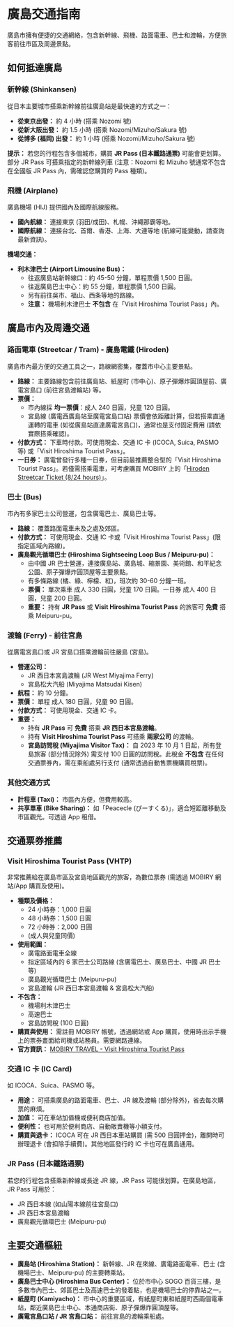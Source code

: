 # 廣島交通指南

廣島市擁有便捷的交通網絡，包含新幹線、飛機、路面電車、巴士和渡輪，方便旅客前往市區及周邊景點。

## 如何抵達廣島

### 新幹線 (Shinkansen)

從日本主要城市搭乘新幹線前往廣島站是最快速的方式之一：

- **從東京出發：** 約 4 小時 (搭乘 Nozomi 號)
- **從新大阪出發：** 約 1.5 小時 (搭乘 Nozomi/Mizuho/Sakura 號)
- **從博多 (福岡) 出發：** 約 1 小時 (搭乘 Nozomi/Mizuho/Sakura 號)

**提示：** 若您的行程包含多個城市，購買 **JR Pass (日本鐵路通票)** 可能會更划算。部分 JR Pass 可搭乘指定的新幹線列車 (注意：Nozomi 和 Mizuho 號通常不包含在全國版 JR Pass 內，需確認您購買的 Pass 種類)。

### 飛機 (Airplane)

廣島機場 (HIJ) 提供國內及國際航線服務。

- **國內航線：** 連接東京 (羽田/成田)、札幌、沖繩那霸等地。
- **國際航線：** 連接台北、首爾、香港、上海、大連等地 (航線可能變動，請查詢最新資訊)。

**機場交通：**

- **利木津巴士 (Airport Limousine Bus)：**
  - 往返廣島站新幹線口：約 45-50 分鐘，單程票價 1,500 日圓。
  - 往返廣島巴士中心：約 55 分鐘，單程票價 1,500 日圓。
  - 另有前往吳市、福山、西条等地的路線。
  - **注意：** 機場利木津巴士 **不包含** 在「Visit Hiroshima Tourist Pass」內。

## 廣島市內及周邊交通

### 路面電車 (Streetcar / Tram) - 廣島電鐵 (Hiroden)

廣島市內最方便的交通工具之一，路線網密集，覆蓋市中心主要景點。

- **路線：** 主要路線包含前往廣島站、紙屋町 (市中心)、原子彈爆炸圓頂屋前、廣電宮島口 (前往宮島渡輪站) 等。
- **票價：**
  - 市內線採 **均一票價**：成人 240 日圓，兒童 120 日圓。
  - 宮島線 (廣電西廣島站至廣電宮島口站) 票價會依距離計算，但若搭乘直通運轉的電車 (如從廣島站直達廣電宮島口)，通常也是支付固定費用 (請依實際搭乘確認)。
- **付款方式：** 下車時付款。可使用現金、交通 IC 卡 (ICOCA, Suica, PASMO 等) 或「Visit Hiroshima Tourist Pass」。
- **一日券：** 廣電曾發行多種一日券，但目前最推薦整合型的「Visit Hiroshima Tourist Pass」。若僅需搭乘電車，可考慮購買 MOBIRY 上的「[Hiroden Streetcar Ticket (8/24 hours)](https://www.mobirytravel.jp/en/ticket/3f4008_6ds0/)」。

### 巴士 (Bus)

市內有多家巴士公司營運，包含廣電巴士、廣島巴士等。

- **路線：** 覆蓋路面電車未及之處及郊區。
- **付款方式：** 可使用現金、交通 IC 卡或「Visit Hiroshima Tourist Pass」(限指定區域內路線)。
- **廣島觀光循環巴士 (Hiroshima Sightseeing Loop Bus / Meipuru-pu)：**
  - 由中國 JR 巴士營運，連接廣島站、廣島城、縮景園、美術館、和平紀念公園、原子彈爆炸圓頂屋等主要景點。
  - 有多條路線 (橘、綠、檸檬、紅)，班次約 30-60 分鐘一班。
  - **票價：** 單次乘車 成人 330 日圓，兒童 170 日圓。一日券 成人 400 日圓，兒童 200 日圓。
  - **重要：** 持有 **JR Pass** 或 **Visit Hiroshima Tourist Pass** 的旅客可 **免費** 搭乘 Meipuru-pu。

### 渡輪 (Ferry) - 前往宮島

從廣電宮島口或 JR 宮島口搭乘渡輪前往嚴島 (宮島)。

- **營運公司：**
  - JR 西日本宮島渡輪 (JR West Miyajima Ferry)
  - 宮島松大汽船 (Miyajima Matsudai Kisen)
- **航程：** 約 10 分鐘。
- **票價：** 單程 成人 180 日圓，兒童 90 日圓。
- **付款方式：** 可使用現金、交通 IC 卡。
- **重要：**
  - 持有 **JR Pass** 可 **免費** 搭乘 **JR 西日本宮島渡輪**。
  - 持有 **Visit Hiroshima Tourist Pass** 可搭乘 **兩家公司** 的渡輪。
  - **宮島訪問稅 (Miyajima Visitor Tax)：** 自 2023 年 10 月 1 日起，所有登島旅客 (部分情況除外) 需支付 100 日圓的訪問稅。此稅金 **不包含** 在任何交通票券內，需在乘船處另行支付 (通常透過自動售票機購買稅票)。

### 其他交通方式

- **計程車 (Taxi)：** 市區內方便，但費用較高。
- **共享單車 (Bike Sharing)：** 如「Peacecle (ぴーすくる)」，適合短距離移動及市區觀光。可透過 App 租借。

## 交通票券推薦

### Visit Hiroshima Tourist Pass (VHTP)

非常推薦給在廣島市區及宮島地區觀光的旅客，為數位票券 (需透過 MOBIRY 網站/App 購買及使用)。

- **種類及價格：**
  - 24 小時券：1,000 日圓
  - 48 小時券：1,500 日圓
  - 72 小時券：2,000 日圓
  - (成人與兒童同價)
- **使用範圍：**
  - 廣電路面電車全線
  - 指定區域內的 6 家巴士公司路線 (含廣電巴士、廣島巴士、中國 JR 巴士等)
  - 廣島觀光循環巴士 (Meipuru-pu)
  - 宮島渡輪 (JR 西日本宮島渡輪 & 宮島松大汽船)
- **不包含：**
  - 機場利木津巴士
  - 高速巴士
  - 宮島訪問稅 (100 日圓)
- **購買與使用：** 需註冊 MOBIRY 帳號，透過網站或 App 購買，使用時出示手機上的票券畫面給司機或站務員。需要網路連線。
- **官方資訊：** [MOBIRY TRAVEL - Visit Hiroshima Tourist Pass](https://www.mobirytravel.jp/en/ticket/1vf0m4hys4/)

### 交通 IC 卡 (IC Card)

如 ICOCA、Suica、PASMO 等。

- **用途：** 可搭乘廣島的路面電車、巴士、JR 線及渡輪 (部分除外)，省去每次購票的麻煩。
- **加值：** 可在車站加值機或便利商店加值。
- **便利性：** 也可用於便利商店、自動販賣機等小額支付。
- **購買與退卡：** ICOCA 可在 JR 西日本車站購買 (需 500 日圓押金)，離開時可辦理退卡 (會扣除手續費)。其他地區發行的 IC 卡也可在廣島通用。

### JR Pass (日本鐵路通票)

若您的行程包含搭乘新幹線或長途 JR 線，JR Pass 可能很划算。在廣島地區，JR Pass 可用於：

- JR 西日本線 (如山陽本線前往宮島口)
- JR 西日本宮島渡輪
- 廣島觀光循環巴士 (Meipuru-pu)

## 主要交通樞紐

- **廣島站 (Hiroshima Station)：** 新幹線、JR 在來線、廣電路面電車、巴士 (含機場巴士、Meipuru-pu) 的主要轉乘站。
- **廣島巴士中心 (Hiroshima Bus Center)：** 位於市中心 SOGO 百貨三樓，是多數市內巴士、郊區巴士及高速巴士的發着點，也是機場巴士的停靠站之一。
- **紙屋町 (Kamiyacho)：** 市中心的重要區域，有紙屋町東和紙屋町西兩個電車站，鄰近廣島巴士中心、本通商店街、原子彈爆炸圓頂屋等。
- **廣電宮島口站 / JR 宮島口站：** 前往宮島的渡輪乘船處。
